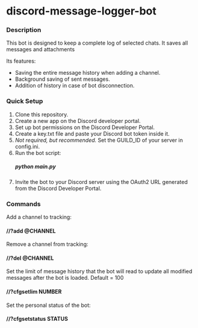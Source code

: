# discord-message-logger-bot

### Description

This bot is designed to keep a complete log of selected chats. It saves all messages and attachments

Its features:
- Saving the entire message history when adding a channel.
- Background saving of sent messages. 
- Addition of history in case of bot disconnection.

### Quick Setup
1. Clone this repository.
2. Create a new app on the Discord developer portal.
3. Set up bot permissions on the Discord Developer Portal.
4. Create a key.txt file and paste your Discord bot token inside it.
5. *Not required, but recommended.* Set the GUILD_ID of your server in config.ini.
6. Run the bot script:
   ##### python main.py
7. Invite the bot to your Discord server using the OAuth2 URL generated from the Discord Developer Portal.

### Commands
Add a channel to tracking:
#### //?add @CHANNEL

Remove a channel from tracking:
#### //?del @CHANNEL

Set the limit of message history that the bot will read to update all modified messages after the bot is loaded.
Default = 100
#### //?cfgsetlim NUMBER

Set the personal status of the bot:
#### //?cfgsetstatus STATUS
